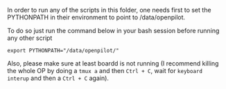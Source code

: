 In order to run any of the scripts in this folder, one needs first to set the PYTHONPATH in their environment to point to /data/openpilot. 

To do so just run the command below in your bash session before running any other script

```export PYTHONPATH="/data/openpilot/"```

Also, please make sure at least boardd is not running (I recommend killing the whole OP by doing a ```tmux a``` and then ```Ctrl + C```, wait for ```keyboard interup``` and then a ```Ctrl + C``` again).
